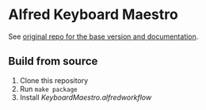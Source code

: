 # Alfred Keyboard Maestro

See [original repo for the base version and documentation](https://github.com/iansinnott/alfred-maestro).

## Build from source

1. Clone this repository
3. Run `make package`
4. Install _KeyboardMaestro.alfredworkflow_
